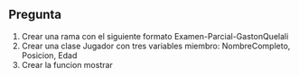 ## Pregunta

1. Crear una rama con el siguiente formato Examen-Parcial-GastonQuelali
2. Crear una clase Jugador con tres variables miembro: NombreCompleto, Posicion, Edad
3. Crear la funcion mostrar